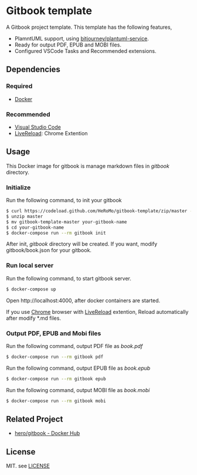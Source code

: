 # Gitbook template

A Gitbook project template.
This template has the following features,

- PlamntUML support, using [bitjourney/plantuml\-service](https://hub.docker.com/r/bitjourney/plantuml-service).
- Ready for output PDF, EPUB and MOBI files.
- Configured VSCode Tasks and Recommended extensions.

## Dependencies

### Required
- [Docker](https://www.docker.com/products/docker-desktop)
### Recommended
- [Visual Studio Code](https://code.visualstudio.com/)
- [LiveReload](https://chrome.google.com/webstore/detail/livereload/jnihajbhpnppcggbcgedagnkighmdlei): Chrome Extention

## Usage

This Docker image for gitbook is manage markdown files in *gitbook* directory.

### Initialize

Run the following command, to init your gitbook

```bash
$ curl https://codeload.github.com/HeRoMo/gitbook-template/zip/master -O
$ unzip master
$ mv gitbook-template-master your-gitbook-name
$ cd your-gitbook-name
$ docker-compose run --rm gitbook init
```

After init, *gitbook* directory will be created.
If you want, modify gitbook/book.json for your gitbook.

### Run local server

Run the following command, to start gitbook server.

```bash
$ docker-compose up
```

Open http://localhost:4000, after docker containers are started.

If you use [Chrome](https://www.google.co.jp/chrome/) browser with [LiveReload](https://chrome.google.com/webstore/detail/livereload/jnihajbhpnppcggbcgedagnkighmdlei) extention, Reload automatically after modify *.md files.

### Output PDF, EPUB and Mobi files

Run the following command, output PDF file as *book.pdf*

```bash
$ docker-compose run --rm gitbook pdf
```

Run the following command, output EPUB file as *book.epub*

```bash
$ docker-compose run --rm gitbook epub
```

Run the following command, output MOBI file as *book.mobi*

```bash
$ docker-compose run --rm gitbook mobi
```

## Related Project
- [hero/gitbook \- Docker Hub](https://hub.docker.com/r/hero/gitbook)

## License

MIT. see [LICENSE](./LICENSE)
